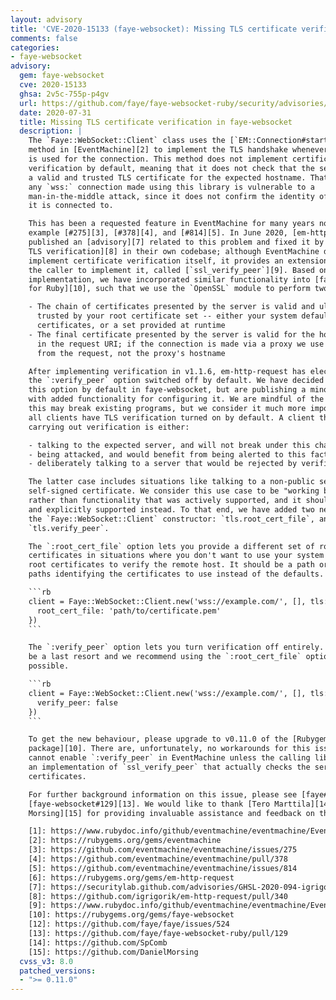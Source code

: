 ```yaml
---
layout: advisory
title: 'CVE-2020-15133 (faye-websocket): Missing TLS certificate verification in faye-websocket'
comments: false
categories:
- faye-websocket
advisory:
  gem: faye-websocket
  cve: 2020-15133
  ghsa: 2v5c-755p-p4gv
  url: https://github.com/faye/faye-websocket-ruby/security/advisories/GHSA-2v5c-755p-p4gv
  date: 2020-07-31
  title: Missing TLS certificate verification in faye-websocket
  description: |
    The `Faye::WebSocket::Client` class uses the [`EM::Connection#start_tls`][1]
    method in [EventMachine][2] to implement the TLS handshake whenever a `wss:` URL
    is used for the connection. This method does not implement certificate
    verification by default, meaning that it does not check that the server presents
    a valid and trusted TLS certificate for the expected hostname. That means that
    any `wss:` connection made using this library is vulnerable to a
    man-in-the-middle attack, since it does not confirm the identity of the server
    it is connected to.

    This has been a requested feature in EventMachine for many years now; see for
    example [#275][3], [#378][4], and [#814][5]. In June 2020, [em-http-request][6]
    published an [advisory][7] related to this problem and fixed it by [implementing
    TLS verification][8] in their own codebase; although EventMachine does not
    implement certificate verification itself, it provides an extension point for
    the caller to implement it, called [`ssl_verify_peer`][9]. Based on this
    implementation, we have incorporated similar functionality into [faye-websocket
    for Ruby][10], such that we use the `OpenSSL` module to perform two checks:

    - The chain of certificates presented by the server is valid and ultimately
      trusted by your root certificate set -- either your system default root
      certificates, or a set provided at runtime
    - The final certificate presented by the server is valid for the hostname used
      in the request URI; if the connection is made via a proxy we use the hostname
      from the request, not the proxy's hostname

    After implementing verification in v1.1.6, em-http-request has elected to leave
    the `:verify_peer` option switched off by default. We have decided to _enable_
    this option by default in faye-websocket, but are publishing a minor release
    with added functionality for configuring it. We are mindful of the fact that
    this may break existing programs, but we consider it much more important that
    all clients have TLS verification turned on by default. A client that is not
    carrying out verification is either:

    - talking to the expected server, and will not break under this change
    - being attacked, and would benefit from being alerted to this fact
    - deliberately talking to a server that would be rejected by verification

    The latter case includes situations like talking to a non-public server using a
    self-signed certificate. We consider this use case to be "working by accident",
    rather than functionality that was actively supported, and it should be properly
    and explicitly supported instead. To that end, we have added two new options to
    the `Faye::WebSocket::Client` constructor: `tls.root_cert_file`, and
    `tls.verify_peer`.

    The `:root_cert_file` option lets you provide a different set of root
    certificates in situations where you don't want to use your system's default
    root certificates to verify the remote host. It should be a path or an array of
    paths identifying the certificates to use instead of the defaults.

    ```rb
    client = Faye::WebSocket::Client.new('wss://example.com/', [], tls: {
      root_cert_file: 'path/to/certificate.pem'
    })
    ```

    The `:verify_peer` option lets you turn verification off entirely. This should
    be a last resort and we recommend using the `:root_cert_file` option if
    possible.

    ```rb
    client = Faye::WebSocket::Client.new('wss://example.com/', [], tls: {
      verify_peer: false
    })
    ```

    To get the new behaviour, please upgrade to v0.11.0 of the [Rubygems
    package][10]. There are, unfortunately, no workarounds for this issue, as you
    cannot enable `:verify_peer` in EventMachine unless the calling library contains
    an implementation of `ssl_verify_peer` that actually checks the server's
    certificates.

    For further background information on this issue, please see [faye#524][12] and
    [faye-websocket#129][13]. We would like to thank [Tero Marttila][14] and [Daniel
    Morsing][15] for providing invaluable assistance and feedback on this issue.

    [1]: https://www.rubydoc.info/github/eventmachine/eventmachine/EventMachine/Connection:start_tls
    [2]: https://rubygems.org/gems/eventmachine
    [3]: https://github.com/eventmachine/eventmachine/issues/275
    [4]: https://github.com/eventmachine/eventmachine/pull/378
    [5]: https://github.com/eventmachine/eventmachine/issues/814
    [6]: https://rubygems.org/gems/em-http-request
    [7]: https://securitylab.github.com/advisories/GHSL-2020-094-igrigorik-em-http-request
    [8]: https://github.com/igrigorik/em-http-request/pull/340
    [9]: https://www.rubydoc.info/github/eventmachine/eventmachine/EventMachine/Connection:ssl_verify_peer
    [10]: https://rubygems.org/gems/faye-websocket
    [12]: https://github.com/faye/faye/issues/524
    [13]: https://github.com/faye/faye-websocket-ruby/pull/129
    [14]: https://github.com/SpComb
    [15]: https://github.com/DanielMorsing
  cvss_v3: 8.0
  patched_versions:
  - ">= 0.11.0"
---
```

